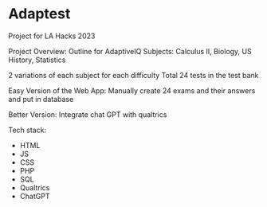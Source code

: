 # Adaptest
Project for LA Hacks 2023

Project Overview:
Outline for AdaptiveIQ
Subjects: Calculus II, Biology, US History, Statistics

2 variations of each subject for each difficulty
Total 24 tests in the test bank

Easy Version of the Web App: Manually create 24 exams and their answers and put in database

Better Version: Integrate chat GPT with qualtrics

Tech stack:
- HTML
- JS
- CSS
- PHP
- SQL
- Qualtrics
- ChatGPT
